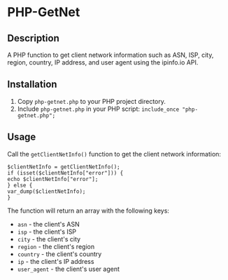 # PHP-GetNet

## Description
A PHP function to get client network information such as ASN, ISP, city, region, country, IP address, and user agent using the ipinfo.io API.

## Installation
1. Copy `php-getnet.php` to your PHP project directory.
2. Include `php-getnet.php` in your PHP script:
```include_once "php-getnet.php";```

## Usage
Call the `getClientNetInfo()` function to get the client network information:

```
$clientNetInfo = getClientNetInfo();
if (isset($clientNetInfo["error"])) {
echo $clientNetInfo["error"];
} else {
var_dump($clientNetInfo);
}
```

The function will return an array with the following keys:
* `asn` - the client's ASN
* `isp` - the client's ISP
* `city` - the client's city
* `region` - the client's region
* `country` - the client's country
* `ip` - the client's IP address
* `user_agent` - the client's user agent
